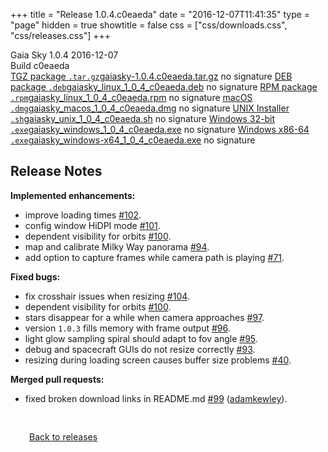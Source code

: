 +++
title = "Release 1.0.4.c0eaeda"
date = "2016-12-07T11:41:35"
type = "page"
hidden = true
showtitle = false
css = ["css/downloads.css", "css/releases.css"]
+++

<div class="download-container">
<div id="download-title">
<i class="fa-solid fa-tag"></i>
Gaia Sky <span class="downloads-version">1.0.4</span> 
<time class="downloads-releasedate" datetime="2016-12-07T11:41:35" title="Published: 2016-12-07T11:41:35"><i class="fa-solid fa-calendar"></i> 2016-12-07</time>
<div class="downloads-build">Build c0eaeda</div></div>
<div class="download-section">
<a href="https://gaia.ari.uni-heidelberg.de/gaiasky/releases/1.0.4.c0eaeda/gaiasky-1.0.4.c0eaeda.tar.gz" class="download-button"><i class="fa-solid fa-file-zipper"></i> TGZ package <code>.tar.gz</code><span class="download-sub">gaiasky-1.0.4.c0eaeda.tar.gz</span></a>
<span class="signature">no signature</span>
<a href="https://gaia.ari.uni-heidelberg.de/gaiasky/releases/1.0.4.c0eaeda/gaiasky_linux_1_0_4_c0eaeda.deb" class="download-button"><i class="fa-brands fa-debian"></i> DEB package <code>.deb</code><span class="download-sub">gaiasky_linux_1_0_4_c0eaeda.deb</span></a>
<span class="signature">no signature</span>
<a href="https://gaia.ari.uni-heidelberg.de/gaiasky/releases/1.0.4.c0eaeda/gaiasky_linux_1_0_4_c0eaeda.rpm" class="download-button"><i class="fa-brands fa-fedora"></i> RPM package <code>.rpm</code><span class="download-sub">gaiasky_linux_1_0_4_c0eaeda.rpm</span></a>
<span class="signature">no signature</span>
<a href="https://gaia.ari.uni-heidelberg.de/gaiasky/releases/1.0.4.c0eaeda/gaiasky_macos_1_0_4_c0eaeda.dmg" class="download-button"><i class="fa-brands fa-apple"></i> macOS <code>.dmg</code><span class="download-sub">gaiasky_macos_1_0_4_c0eaeda.dmg</span></a>
<span class="signature">no signature</span>
<a href="https://gaia.ari.uni-heidelberg.de/gaiasky/releases/1.0.4.c0eaeda/gaiasky_unix_1_0_4_c0eaeda.sh" class="download-button"><i class="fa fa-terminal"></i> UNIX Installer <code>.sh</code><span class="download-sub">gaiasky_unix_1_0_4_c0eaeda.sh</span></a>
<span class="signature">no signature</span>
<a href="https://gaia.ari.uni-heidelberg.de/gaiasky/releases/1.0.4.c0eaeda/gaiasky_windows_1_0_4_c0eaeda.exe" class="download-button"><i class="fa-brands fa-windows"></i> Windows 32-bit <code>.exe</code><span class="download-sub">gaiasky_windows_1_0_4_c0eaeda.exe</span></a>
<span class="signature">no signature</span>
<a href="https://gaia.ari.uni-heidelberg.de/gaiasky/releases/1.0.4.c0eaeda/gaiasky_windows-x64_1_0_4_c0eaeda.exe" class="download-button"><i class="fa-brands fa-windows"></i> Windows x86-64 <code>.exe</code><span class="download-sub">gaiasky_windows-x64_1_0_4_c0eaeda.exe</span></a>
<span class="signature">no signature</span>
</div>
</div>

<section class="release-notes">

# Release Notes

**Implemented enhancements:**

- improve loading times [#102](https://codeberg.org/gaiasky/gaiasky/issues/102).
- config window HiDPI mode [#101](https://codeberg.org/gaiasky/gaiasky/issues/101).
- dependent visibility for orbits [#100](https://codeberg.org/gaiasky/gaiasky/issues/100).
- map and calibrate Milky Way panorama [#94](https://codeberg.org/gaiasky/gaiasky/issues/94).
- add option to capture frames while camera path is playing [#71](https://codeberg.org/gaiasky/gaiasky/issues/71).

**Fixed bugs:**

- fix crosshair issues when resizing [#104](https://codeberg.org/gaiasky/gaiasky/issues/104).
- dependent visibility for orbits [#100](https://codeberg.org/gaiasky/gaiasky/issues/100).
- stars disappear for a while when camera approaches [#97](https://codeberg.org/gaiasky/gaiasky/issues/97).
- version `1.0.3` fills memory with frame output [#96](https://codeberg.org/gaiasky/gaiasky/issues/96).
- light glow sampling spiral should adapt to fov angle [#95](https://codeberg.org/gaiasky/gaiasky/issues/95).
- debug and spacecraft GUIs do not resize correctly [#93](https://codeberg.org/gaiasky/gaiasky/issues/93).
- resizing during loading screen causes buffer size problems [#40](https://codeberg.org/gaiasky/gaiasky/issues/40).

**Merged pull requests:**

- fixed broken download links in README.md [#99](https://codeberg.org/gaiasky/gaiasky/pull/99) ([adamkewley](https://github.com/adamkewley)).

</section>


<p class="center-text" style="padding: 30px;">
<i class="fa-solid fa-circle-arrow-left"></i> <a href="/downloads/releases">Back to releases</a>
</p>
